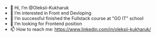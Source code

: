 - 👋 Hi, I’m @Oleksii-Kukharuk
- 👀 I’m interested in Front end Devloping
- 🌱 I’m successful finished the Fullstack course at "GO IT" school
- 💞️ I’m looking for Frontend position 
- 📫 How to reach me: https://www.linkedin.com/in/oleksii-kukharuk/

<!---
Oleksii-Kukharuk/Oleksii-Kukharuk is a ✨ special ✨ repository because its `README.md` (this file) appears on your GitHub profile.
You can click the Preview link to take a look at your changes.
--->
